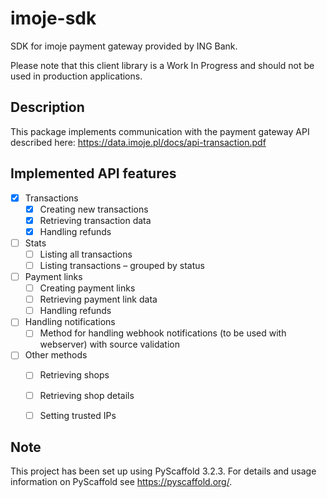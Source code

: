# imoje-sdk

SDK for imoje payment gateway provided by ING Bank.

Please note that this client library is a Work In Progress and should not be used in production applications.

## Description

This package implements communication with the payment gateway API described here: https://data.imoje.pl/docs/api-transaction.pdf

## Implemented API features

- [x] Transactions
  - [x] Creating new transactions
  - [x] Retrieving transaction data
  - [x] Handling refunds
- [ ] Stats
  - [ ] Listing all transactions
  - [ ] Listing transactions – grouped by status
- [ ] Payment links
  - [ ] Creating payment links
  - [ ] Retrieving payment link data
  - [ ] Handling refunds
- [ ] Handling notifications
  - [ ] Method for handling webhook notifications (to be used with webserver) with source validation
- [ ] Other methods
  - [ ] Retrieving shops
  - [ ] Retrieving shop details
  - [ ] Setting trusted IPs


## Note

This project has been set up using PyScaffold 3.2.3. For details and usage
information on PyScaffold see https://pyscaffold.org/.
